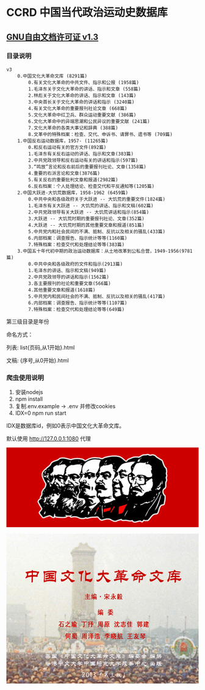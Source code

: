 
# CCRD 中国当代政治运动史数据库

## [GNU自由文档许可证 v1.3](GNU%20Free%20Documentation%20License%20v1.3%20-%20GNU%20Project%20-%20Free%20Software%20Foundation%20%28FSF%29.html)

### 目录说明

```
v3
    0.中国文化大革命文库 (8291篇)
        0.有关文化大革命的中共文件、指示和公报 (1958篇)
        1.毛泽东关于文化大革命的讲话、指示和文章 (558篇)
        2.林彪关于文化大革命的讲话、指示和文章 (143篇)
        3.中央首长关于文化大革命的讲话和指示 (3240篇)
        4.有关文化大革命的重要报刊社论文章 (668篇)
        5.文化大革命中红卫兵、群众运动重要文献 (386篇)
        6.文化大革命中的异端思潮和公民异议的重要文献 (241篇)
        7.文化大革命的各类大事记和辞典 (388篇)
        8.文革中的特殊档案：检查、交代、申诉书、请罪书、遗书等 (709篇)
    1.中国反右运动数据库，1957- (11265篇)
        0.和反右运动有关的官方文件(892篇)
        1.毛泽东有关反右运动的讲话、指示和文章(383篇)
        2.中共党政领导和反右运动有关的讲话和指示(597篇)
        3.“鸣放”言论和反右前后的重要报刊社论、文章(1358篇)
        4.重要的右派言论和文章(3876篇)
        5.有关反右的重要批判文章和报道(2982篇)
        6.反右档案：个人处理结论、检查交代和平反通知等(1205篇)
    2.中国大跃进-大饥荒数据库，1958-1962 (6459篇)
        0.中共中央和各级政府关于大跃进 -- 大饥荒的重要文件(1824篇)
        1.毛泽东有关大跃进 -- 大饥荒的讲话、指示和文稿(602篇)
        2.中共党政领导有关大跃进 -- 大饥荒讲话和指示(854篇)
        3.大跃进 -- 大饥荒时期的重要报刊社论、文章(352篇)
        4.大跃进 -- 大饥荒时期的其他重要文章和报道(851篇)
        5.中共党内和社会民间的不满、抵制、反抗以及相关的骚乱(433篇)
        6.内部档案：调查报告、指示统计等等(1160篇)
        7.特殊档案：检查交代和处理结论等等(383篇)
    3.中国五十年代初中期的政治运动数据库：从土地改革到公私合营，1949-1956(9781篇)
        0.中共中央和各级政府的文件和指示(2913篇)
        1.毛泽东的讲话、指示和文稿(949篇)
        2.中共党政领导的讲话和指示(1562篇)
        3.各主要报刊的社论和重要文章(566篇)
        4.其他重要文章和报道(1618篇)
        5.中共党内和民间社会的不满、抵制、反抗以及相关的骚乱(417篇)
        6.内部档案：调查报告、指示统计等等(1107篇)
        7.特殊档案：检查交代和处理结论等等(649篇)
```

第三级目录是年份

命名方式：

列表: list{页码,从1开始}.html

文稿: {序号,从0开始}.html

### 爬虫使用说明

1. 安装nodejs
2. npm install
3. 复制.env.example -> .env 并修改cookies
4. IDX=0 npm run start

IDX是数据库id，例如0表示中国文化大革命文库。

默认使用 http://127.0.0.1:1080 代理

![](Title.png)

![](CCRDC.jpg)
